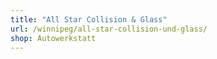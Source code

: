 ```yaml
---
title: "All Star Collision & Glass"
url: /winnipeg/all-star-collision-und-glass/
shop: Autowerkstatt
---
```

